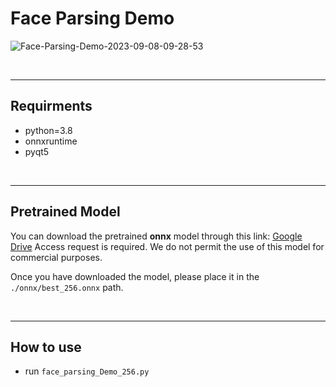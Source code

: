 # Face Parsing Demo

![Face-Parsing-Demo-2023-09-08-09-28-53](https://github.com/Seungeun-Han/SCANet_Real-Time_Face_Parsing_Using_Spatial_and_Channel_Attention/assets/101082685/a05cf0c4-ffd3-459c-9b81-559140face7e)

<br>
<hr>

## Requirments
- python=3.8
- onnxruntime
- pyqt5

<br>
<hr>

## Pretrained Model
You can download the pretrained __onnx__ model through this link: [Google Drive](https://drive.google.com/file/d/1v9HmU6DHvrJURfrO78ID6zynmJ-a8X_D/view?usp=sharing)
Access request is  required.
We do not permit the use of this model for commercial purposes.

Once you have downloaded the model, please place it in the ```./onnx/best_256.onnx``` path.

<br>
<hr>

## How to use

- run ```face_parsing_Demo_256.py```
